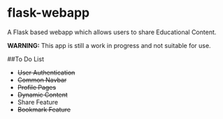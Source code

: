 # flask-webapp
A Flask based webapp which allows users to share Educational Content.

**WARNING:** This app is still a work in progress and not suitable for use.

##To Do List
- <s>User Authentication</s>
- <s>Common Navbar</s>
- <s>Profile Pages</s>
- <s>Dynamic Content</s>
- Share Feature
- <s>Bookmark Feature</s>
